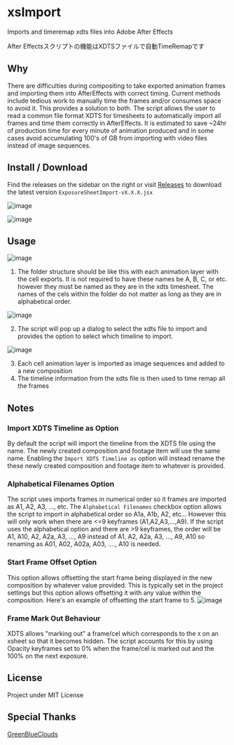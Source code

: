 # xsImport

Imports and timeremap xdts files into Adobe After Effects

After Effectsスクリプトの機能はXDTSファイルで自動TimeRemapです

## Why
There are difficulties during compositing to take exported animation frames and importing them into AfterEffects with correct timing. Current methods include tedious work to manually time the frames and/or consumes space to avoid it. This provides a solution to both. The script allows the user to read a common file format XDTS for timesheets to automatically import all frames and time them correctly in AfterEffects. It is estimated to save ~24hr of production time for every minute of animation produced and in some cases avoid accumulating 100's of GB from importing with video files instead of image sequences.

## Install / Download
Find the releases on the sidebar on the right or visit [Releases](https://github.com/digits58/xsImport/releases) to download the latest version `ExposureSheetImport-vX.X.X.jsx`

![image](https://github.com/digits58/xsImport/assets/115112505/ca2c8485-0047-46f5-a61f-e2770dd8617b)

![image](https://github.com/digits58/xsImport/assets/115112505/1790d588-86b0-41d4-8548-c204a9df03c0)


## Usage
![image](https://user-images.githubusercontent.com/115112505/195144996-5333424f-1a44-4bd8-8f8f-6641ab4203ae.png)

1. The folder structure should be like this with each animation layer with the cell exports. It is not required to have these names be A, B, C, or etc. however they must be named as they are in the xdts timesheet. The names of the cels within the folder do not matter as long as they are in alphabetical order. 

![image](https://user-images.githubusercontent.com/115112505/195145028-d3edf9a3-ffaf-443f-8c56-657b65c8f337.png)

2. The script will pop up a dialog to select the xdts file to import and provides the option to select which timeline to import. 

![image](https://user-images.githubusercontent.com/115112505/195145066-7b82e5eb-625e-4ece-bbf4-2cafe86145f5.png)

3. Each cell animation layer is imported as image sequences and added to a new composition
4. The timeline information from the xdts file is then used to time remap all the frames

## Notes
### Import XDTS Timeline as Option
By default the script will import the timeline from the XDTS file using the name.  The newly created composition and footage item will use the same name.  Enabling the `Import XDTS Timeline as` option will instead rename the these newly created composition and footage item to whatever is provided. 

### Alphabetical Filenames Option
The script uses imports frames in numerical order so it frames are imported as A1, A2, A3, ..., etc.  The `Alphabetical Filenames` checkbox option allows the script to import in alphabetical order so A1a, A1b, A2, etc...  However this will only work when there are <=9 keyframes (A1,A2,A3,...,A9).  If the script uses the alphabetical option and there are >9 keyframes, the order will be A1, A10, A2, A2a, A3, ..., A9 instead of A1, A2, A2a, A3, ..., A9, A10 so renaming as A01, A02, A02a, A03, ...., A10 is needed.

### Start Frame Offset Option
This option allows offsetting the start frame being displayed in the new composition by whatever value provided. This is typically set in the project settings but this option allows offsetting it with any value within the composition. Here's an example of offsetting the start frame to 5.
![image](https://github.com/digits58/xsImport/assets/115112505/c62a7bef-4dba-4dda-8cc4-fd6117ab6ae6)

### Frame Mark Out Behaviour
XDTS allows "marking out" a frame/cel which corresponds to the `X` on an xsheet so that it becomes hidden.  The script accounts for this by using Opacity keyframes set to 0% when the frame/cel is marked out and the 100% on the next exposure.

## License
Project under MIT License

## Special Thanks
[GreenBlueClouds](https://greenblueclouds.tumblr.com)

